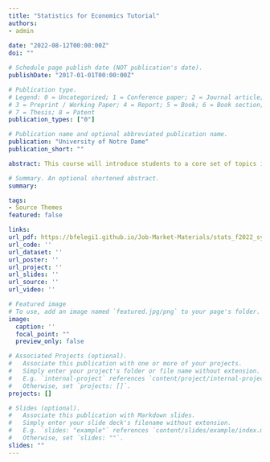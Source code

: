 ```yaml
---
title: "Statistics for Economics Tutorial"
authors:
- admin
  
date: "2022-08-12T00:00:00Z"
doi: ""

# Schedule page publish date (NOT publication's date).
publishDate: "2017-01-01T00:00:00Z"

# Publication type.
# Legend: 0 = Uncategorized; 1 = Conference paper; 2 = Journal article;
# 3 = Preprint / Working Paper; 4 = Report; 5 = Book; 6 = Book section;
# 7 = Thesis; 8 = Patent
publication_types: ["0"]

# Publication name and optional abbreviated publication name.
publication: "University of Notre Dame"
publication_short: ""

abstract: This course will introduce students to a core set of topics in statistics. The class will be composed of four areas of study (1) describing, presenting and analyzing data; (2) probability theory, distributions (discrete and continuous), and random variables; (3) sampling theory, estimation and hypothesis testing; (4) linear regression analysis. The objectives of the course are to provide students with a practical knowledge of statistics in order to better understand current events and policy discussions; to introduce students to the data analysis, formal models and problem-solving methods used by statisticians and econometricians; to enable students to read and understand basic economic research that uses statistical methods; to prepare students for further study in econometrics; and to teach students how to use and perform statistical analysis using Stata.

# Summary. An optional shortened abstract.
summary:

tags:
- Source Themes
featured: false

links:
url_pdf: https://bfelegi1.github.io/Job-Market-Materials/stats_f2022_syllabus.pdf
url_code: ''
url_dataset: ''
url_poster: ''
url_project: ''
url_slides: ''
url_source: ''
url_video: ''

# Featured image
# To use, add an image named `featured.jpg/png` to your page's folder. 
image:
  caption: ''
  focal_point: ""
  preview_only: false

# Associated Projects (optional).
#   Associate this publication with one or more of your projects.
#   Simply enter your project's folder or file name without extension.
#   E.g. `internal-project` references `content/project/internal-project/index.md`.
#   Otherwise, set `projects: []`.
projects: []

# Slides (optional).
#   Associate this publication with Markdown slides.
#   Simply enter your slide deck's filename without extension.
#   E.g. `slides: "example"` references `content/slides/example/index.md`.
#   Otherwise, set `slides: ""`.
slides: ""
---
```


